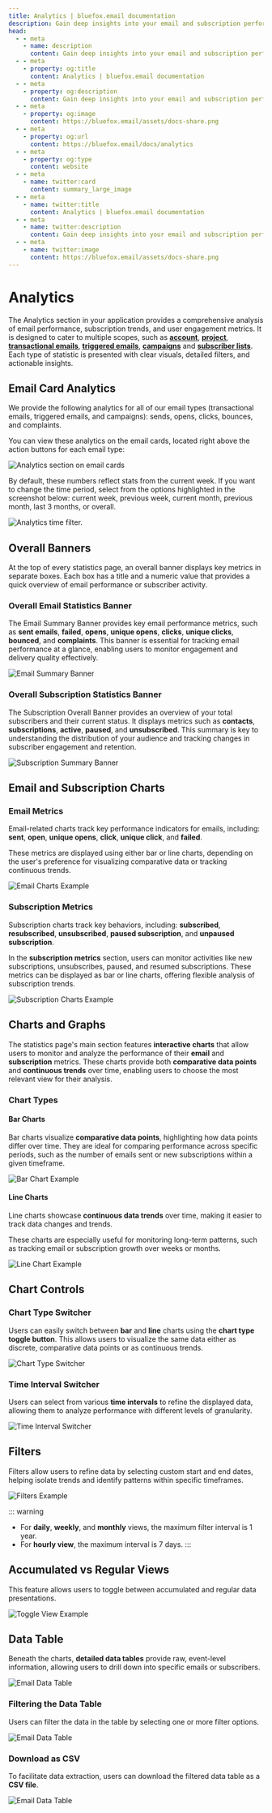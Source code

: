 ```yaml
---
title: Analytics | bluefox.email documentation
description: Gain deep insights into your email and subscription performance with bluefox.email's advanced analytics tools. Track metrics, analyze trends, and optimize engagement.
head:
  - - meta
    - name: description
      content: Gain deep insights into your email and subscription performance with bluefox.email's advanced analytics tools. Track metrics, analyze trends, and optimize engagement.
  - - meta
    - property: og:title
      content: Analytics | bluefox.email documentation
  - - meta
    - property: og:description
      content: Gain deep insights into your email and subscription performance with bluefox.email's advanced analytics tools. Track metrics, analyze trends, and optimize engagement.
  - - meta
    - property: og:image
      content: https://bluefox.email/assets/docs-share.png
  - - meta
    - property: og:url
      content: https://bluefox.email/docs/analytics
  - - meta
    - property: og:type
      content: website
  - - meta
    - name: twitter:card
      content: summary_large_image
  - - meta
    - name: twitter:title
      content: Analytics | bluefox.email documentation
  - - meta
    - name: twitter:description
      content: Gain deep insights into your email and subscription performance with bluefox.email's advanced analytics tools. Track metrics, analyze trends, and optimize engagement.
  - - meta
    - name: twitter:image
      content: https://bluefox.email/assets/docs-share.png
---
```


# Analytics

The Analytics section in your application provides a comprehensive analysis of email performance, subscription trends, and user engagement metrics. It is designed to cater to multiple scopes, such as [**account**](/docs/dashboard#key-metrics-in-the-account-dashboard), [**project**](/docs/projects/dashboard), [**transactional emails**](/docs/projects/transactional-emails#transactional-email-statistics), [**triggered emails**](/docs/projects/triggered-emails#triggered-email-statistics), [**campaigns**](/docs/projects/campaigns#campaign-email-statistics) and [**subscriber lists**](/docs/projects/contacts#list-statistics). Each type of statistic is presented with clear visuals, detailed filters, and actionable insights.

## Email Card Analytics

We provide the following analytics for all of our email types (transactional emails, triggered emails, and campaigns): sends, opens, clicks, bounces, and complaints.

You can view these analytics on the email cards, located right above the action buttons for each email type:

![Analytics section on email cards](./analytics-card.webp)

By default, these numbers reflect stats from the current week. If you want to change the time period, select from the options highlighted in the screenshot below: current week, previous week, current month, previous month, last 3 months, or overall.

![Analytics time filter.](./analytics-time.webp)

## Overall Banners

At the top of every statistics page, an overall banner displays key metrics in separate boxes. Each box has a title and a numeric value that provides a quick overview of email performance or subscriber activity.

### Overall Email Statistics Banner

The Email Summary Banner provides key email performance metrics, such as **sent emails**, **failed**, **opens**, **unique opens**, **clicks**, **unique clicks**, **bounced**, and **complaints**. This banner is essential for tracking email performance at a glance, enabling users to monitor engagement and delivery quality effectively.

![Email Summary Banner](./statistics-email-overall-banner.webp)

### Overall Subscription Statistics Banner

The Subscription Overall Banner provides an overview of your total subscribers and their current status. It displays metrics such as **contacts**, **subscriptions**, **active**, **paused**, and **unsubscribed**. This summary is key to understanding the distribution of your audience and tracking changes in subscriber engagement and retention.

![Subscription Summary Banner](./statistics-subscription-overall-banner.webp)

## Email and Subscription Charts

### Email Metrics

Email-related charts track key performance indicators for emails, including: **sent**, **open**, **unique opens**, **click**, **unique click**, and **failed**.

These metrics are displayed using either bar or line charts, depending on the user's preference for visualizing comparative data or tracking continuous trends.

![Email Charts Example](./statistics-email-bar-chart.webp)

### Subscription Metrics

Subscription charts track key behaviors, including: **subscribed**, **resubscribed**, **unsubscribed**, **paused subscription**, and **unpaused subscription**.

In the **subscription metrics** section, users can monitor activities like new subscriptions, unsubscribes, paused, and resumed subscriptions. These metrics can be displayed as bar or line charts, offering flexible analysis of subscription trends.

![Subscription Charts Example](./statistics-subscription-bar-chart.webp)

## Charts and Graphs

The statistics page's main section features **interactive charts** that allow users to monitor and analyze the performance of their **email** and **subscription** metrics. These charts provide both **comparative data points** and **continuous trends** over time, enabling users to choose the most relevant view for their analysis.

### Chart Types

#### Bar Charts

Bar charts visualize **comparative data points**, highlighting how data points differ over time. They are ideal for comparing performance across specific periods, such as the number of emails sent or new subscriptions within a given timeframe.

![Bar Chart Example](./statistics-bar-chart-example.webp)

#### Line Charts

Line charts showcase **continuous data trends** over time, making it easier to track data changes and trends.

These charts are especially useful for monitoring long-term patterns, such as tracking email or subscription growth over weeks or months.

![Line Chart Example](./statistics-line-chart-example.webp)

## Chart Controls

### Chart Type Switcher

Users can easily switch between **bar** and **line** charts using the **chart type toggle button**. This allows users to visualize the same data either as discrete, comparative data points or as continuous trends.

![Chart Type Switcher](./statistics-chart-type-toggle-btn.webp)

### Time Interval Switcher

Users can select from various **time intervals** to refine the displayed data, allowing them to analyze performance with different levels of granularity.

![Time Interval Switcher](./statistics-chart-time-view-toggle-btn.webp)

## Filters

Filters allow users to refine data by selecting custom start and end dates, helping isolate trends and identify patterns within specific timeframes.

![Filters Example](./statistics-chart-filter.webp)

::: warning
- For **daily**, **weekly**, and **monthly** views, the maximum filter interval is 1 year.
- For **hourly view**, the maximum interval is 7 days.
:::

## Accumulated vs Regular Views

This feature allows users to toggle between accumulated and regular data presentations.

![Toggle View Example](./statistics-accumulated-data-chart.webp)

## Data Table

Beneath the charts, **detailed data tables** provide raw, event-level information, allowing users to drill down into specific emails or subscribers.

![Email Data Table](./statistics-data-table.webp)

### Filtering the Data Table

Users can filter the data in the table by selecting one or more filter options.

![Email Data Table](./statistics-data-table-filter.webp)

### Download as CSV

To facilitate data extraction, users can download the filtered data table as a **CSV file**.

![Email Data Table](./statistics-data-table-download.webp)
